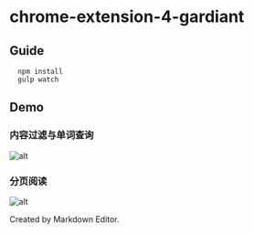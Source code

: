 #  chrome-extension-4-gardiant
##   Guide
```
  npm install
  gulp watch
```
##   Demo
###   内容过滤与单词查询


![alt](https://cloud.githubusercontent.com/assets/5905726/17762655/38ca59ac-6545-11e6-9cf2-3e96cbb017a6.gif)




###   分页阅读


![alt](https://cloud.githubusercontent.com/assets/5905726/17762654/38c4b150-6545-11e6-8d1e-28739e49b429.gif)


Created by Markdown Editor.


